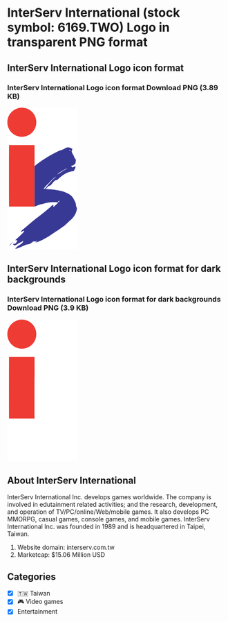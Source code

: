 # InterServ International (stock symbol: 6169.TWO) Logo in transparent PNG format

## InterServ International Logo icon format

### InterServ International Logo icon format Download PNG (3.89 KB)

![InterServ International Logo icon format Download PNG (3.89 KB)](/img/orig/6169.TWO-d8972f4d.png)

## InterServ International Logo icon format for dark backgrounds

### InterServ International Logo icon format for dark backgrounds Download PNG (3.9 KB)

![InterServ International Logo icon format for dark backgrounds Download PNG (3.9 KB)](/img/orig/6169.TWO.D-2660c57d.png)

## About InterServ International

InterServ International Inc. develops games worldwide. The company is involved in edutainment related activities; and the research, development, and operation of TV/PC/online/Web/mobile games. It also develops PC MMORPG, casual games, console games, and mobile games. InterServ International Inc. was founded in 1989 and is headquartered in Taipei, Taiwan.

1. Website domain: interserv.com.tw
2. Marketcap: $15.06 Million USD


## Categories
- [x] 🇹🇼 Taiwan
- [x] 🎮 Video games
- [x] Entertainment
